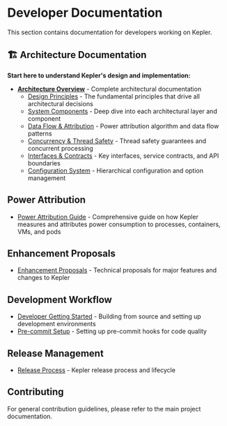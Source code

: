 # Developer Documentation

This section contains documentation for developers working on Kepler.

## 🏗️ Architecture Documentation

**Start here to understand Kepler's design and implementation:**

- **[Architecture Overview](design/architecture/)** - Complete architectural documentation
  - [Design Principles](design/architecture/principles.md) - The fundamental principles that drive all architectural decisions
  - [System Components](design/architecture/components.md) - Deep dive into each architectural layer and component
  - [Data Flow & Attribution](design/architecture/data-flow.md) - Power attribution algorithm and data flow patterns
  - [Concurrency & Thread Safety](design/architecture/concurrency.md) - Thread safety guarantees and concurrent processing
  - [Interfaces & Contracts](design/architecture/interfaces.md) - Key interfaces, service contracts, and API boundaries
  - [Configuration System](design/architecture/configuration.md) - Hierarchical configuration and option management

## Power Attribution

- [Power Attribution Guide](power-attribution-guide.md) - Comprehensive guide on how Kepler measures and attributes power consumption to processes, containers, VMs, and pods

## Enhancement Proposals

- [Enhancement Proposals](proposal/) - Technical proposals for major features and changes to Kepler

## Development Workflow

- [Developer Getting Started](getting-started.md) - Building from source and setting up development environments
- [Pre-commit Setup](pre-commit.md) - Setting up pre-commit hooks for code quality

## Release Management

- [Release Process](release.md) - Kepler release process and lifecycle

## Contributing

For general contribution guidelines, please refer to the main project documentation.
